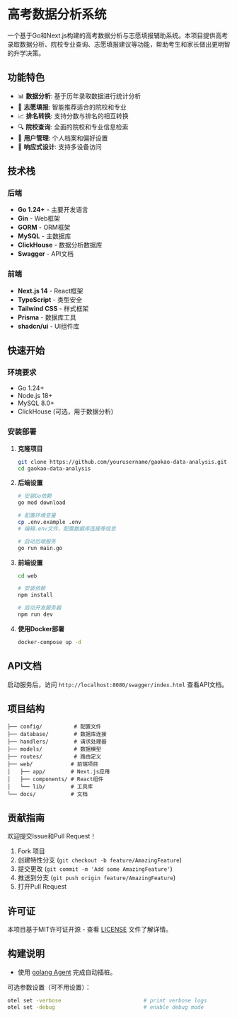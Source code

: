 # 高考数据分析系统

一个基于Go和Next.js构建的高考数据分析与志愿填报辅助系统。本项目提供高考录取数据分析、院校专业查询、志愿填报建议等功能，帮助考生和家长做出更明智的升学决策。

## 功能特色

- 📊 **数据分析**: 基于历年录取数据进行统计分析
- 🎯 **志愿填报**: 智能推荐适合的院校和专业
- 📈 **排名转换**: 支持分数与排名的相互转换
- 🔍 **院校查询**: 全面的院校和专业信息检索
- 👤 **用户管理**: 个人档案和偏好设置
- 📱 **响应式设计**: 支持多设备访问

## 技术栈

### 后端
- **Go 1.24+** - 主要开发语言
- **Gin** - Web框架
- **GORM** - ORM框架
- **MySQL** - 主数据库
- **ClickHouse** - 数据分析数据库
- **Swagger** - API文档

### 前端
- **Next.js 14** - React框架
- **TypeScript** - 类型安全
- **Tailwind CSS** - 样式框架
- **Prisma** - 数据库工具
- **shadcn/ui** - UI组件库

## 快速开始

### 环境要求

- Go 1.24+
- Node.js 18+
- MySQL 8.0+
- ClickHouse (可选，用于数据分析)

### 安装部署

1. **克隆项目**
   ```bash
   git clone https://github.com/yourusername/gaokao-data-analysis.git
   cd gaokao-data-analysis
   ```

2. **后端设置**
   ```bash
   # 安装Go依赖
   go mod download
   
   # 配置环境变量
   cp .env.example .env
   # 编辑.env文件，配置数据库连接等信息
   
   # 启动后端服务
   go run main.go
   ```

3. **前端设置**
   ```bash
   cd web
   
   # 安装依赖
   npm install
   
   # 启动开发服务器
   npm run dev
   ```

4. **使用Docker部署**
   ```bash
   docker-compose up -d
   ```

## API文档

启动服务后，访问 `http://localhost:8080/swagger/index.html` 查看API文档。

## 项目结构

```
├── config/          # 配置文件
├── database/        # 数据库连接
├── handlers/        # 请求处理器
├── models/          # 数据模型
├── routes/          # 路由定义
├── web/            # 前端项目
│   ├── app/        # Next.js应用
│   ├── components/ # React组件
│   └── lib/        # 工具库
└── docs/           # 文档
```

## 贡献指南

欢迎提交Issue和Pull Request！

1. Fork 项目
2. 创建特性分支 (`git checkout -b feature/AmazingFeature`)
3. 提交更改 (`git commit -m 'Add some AmazingFeature'`)
4. 推送到分支 (`git push origin feature/AmazingFeature`)
5. 打开Pull Request

## 许可证

本项目基于MIT许可证开源 - 查看 [LICENSE](LICENSE) 文件了解详情。

## 构建说明

* 使用 [golang Agent](https://github.com/alibaba/opentelemetry-go-auto-instrumentation) 完成自动插桩。

可选参数设置（可不用设置）：

```bash
otel set -verbose                          # print verbose logs
otel set -debug                            # enable debug mode
```
